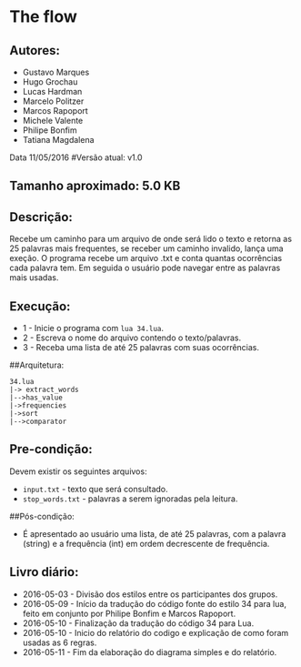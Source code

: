 # The flow


## Autores:

* Gustavo Marques
* Hugo Grochau
* Lucas Hardman
* Marcelo Politzer
* Marcos Rapoport
* Michele Valente
* Philipe Bonfim
* Tatiana Magdalena

Data 11/05/2016
#Versão atual: v1.0


## Tamanho aproximado: 5.0 KB

## Descrição:
Recebe um caminho para um arquivo de onde será lido o texto e retorna as 25 palavras mais frequentes, se receber um caminho invalido, lança uma exeção.
O programa recebe um arquivo .txt e conta quantas ocorrências cada palavra tem. Em seguida o usuário pode navegar entre as palavras mais usadas.

## Execução:
* 1 - Inicie o programa com `lua 34.lua`.
* 2 - Escreva o nome do arquivo contendo o texto/palavras.
* 3 - Receba uma lista de até 25 palavras com suas ocorrências.

##Arquitetura:
```
34.lua
|-> extract_words
|-->has_value
|->frequencies
|->sort
|-->comparator
```

## Pre-condição:

Devem existir os seguintes arquivos:
* `input.txt` - texto que será consultado.
* `stop_words.txt` - palavras a serem ignoradas pela leitura.

##Pós-condição:
* É apresentado ao usuário uma lista, de até 25 palavras, com a palavra (string) e a frequência (int) em ordem decrescente de frequência.

## Livro diário:
* 2016-05-03 - Divisão dos estilos entre os participantes dos grupos.
* 2016-05-09 - Início da tradução do código fonte do estilo 34 para lua, feito em conjunto por Philipe Bonfim e Marcos Rapoport.
* 2016-05-10 - Finalização da tradução do código 34 para Lua.
* 2016-05-10 - Inicio do relatório do codigo e explicação de como foram usadas as 6 regras.
* 2016-05-11 - Fim da elaboração do diagrama simples e do relatório.
